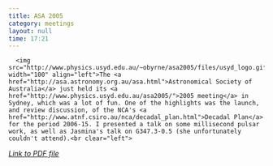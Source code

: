 ```yaml
---
title: ASA 2005
category: meetings
layout: null
time: 17:21
---
```

<!-- converted from blosxom format post by dkg 22.1.2022 -->
<!-- created by convert.pl on Tue Jan 31 00:22:07 EST 2012 -->
<!-- converted from ../2005/07/asa-2005.html -->
<!-- Post timestamp Sunday, July 10, 2005 1:21 AM -->
<!-- touch -t 200507100121 -->
<!-- Labels: 2005, meetings -->
      <img src="http://www.physics.usyd.edu.au/~obyrne/asa2005/files/usyd_logo.gif" width="100" align="left">The <a href="http://asa.astronomy.org.au/asa.html">Astronomical Society of Australia</a> just held its <a href="http://www.physics.usyd.edu.au/asa2005/">2005 meeting</a> in Sydney, which was a lot of fun. One of the highlights was the launch, and review discussion, of the NCA's <a href="http://www.atnf.csiro.au/nca/decadal_plan.html">Decadal Plan</a> for the period 2006-15. I presented a talk on some millisecond pulsar work, as well as Jasmina's talk on G347.3-0.5 (she unfortunately couldn't attend).<br clear="left">
<a href="/~dgallow/docs/Pushing the limit.pdf"><em>Link to PDF file</em></a>
